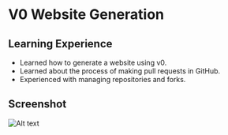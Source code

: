 # V0 Website Generation

## Learning Experience
- Learned how to generate a website using v0.
- Learned about the process of making pull requests in GitHub. 
- Experienced with managing repositories and forks. 

## Screenshot
![Alt text](../../Desktop/v0.jpg)


